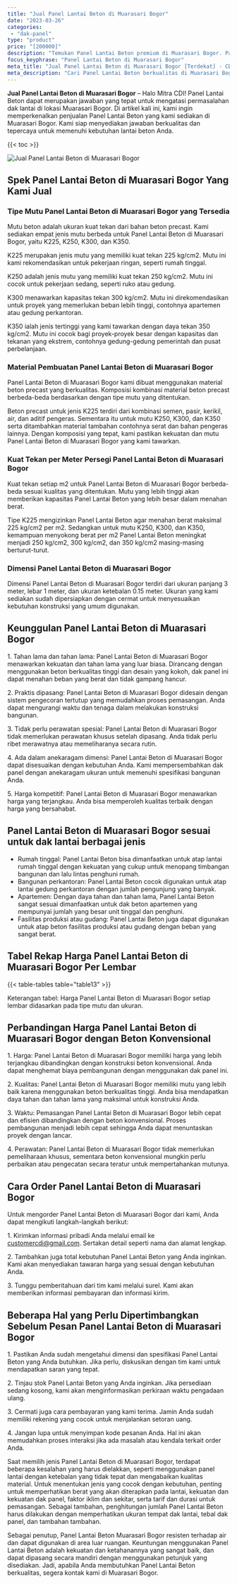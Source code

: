 ```yaml
---
title: "Jual Panel Lantai Beton di Muarasari Bogor"
date: "2023-03-26"
categories:
 - "dak-panel"
type: "product"
price: "[200000]"
description: "Temukan Panel Lantai Beton premium di Muarasari Bogor. Panel Lantai Beton dirancang untuk kebutuhan konstruksi modern dengan performa andalan. Dapatkan info lengkap."
focus_keyphrase: "Panel Lantai Beton di Muarasari Bogor"
meta_title: "Jual Panel Lantai Beton di Muarasari Bogor [Terdekat] - CDI"
meta_description: "Cari Panel Lantai Beton berkualitas di Muarasari Bogor?. Kami menyediakan Panel Lantai Beton premium untuk pembangunan. Promo menarik hanya di sini."
---
```


**Jual Panel Lantai Beton di Muarasari Bogor** – Halo Mitra CDI! Panel Lantai Beton dapat merupakan jawaban yang tepat untuk mengatasi permasalahan dak lantai di lokasi Muarasari Bogor. Di artikel kali ini, kami ingin memperkenalkan penjualan Panel Lantai Beton yang kami sediakan di Muarasari Bogor. Kami siap menyediakan jawaban berkualitas dan tepercaya untuk memenuhi kebutuhan lantai beton Anda.

{{< toc >}}

![Jual Panel Lantai Beton di Muarasari Bogor](/images/dak-panel/dak-panel-08.jpg)

## Spek Panel Lantai Beton di Muarasari Bogor Yang Kami Jual

### Tipe Mutu Panel Lantai Beton di Muarasari Bogor yang Tersedia

Mutu beton adalah ukuran kuat tekan dari bahan beton precast. Kami sediakan empat jenis mutu berbeda untuk Panel Lantai Beton di Muarasari Bogor, yaitu K225, K250, K300, dan K350.

K225 merupakan jenis mutu yang memiliki kuat tekan 225 kg/cm2. Mutu ini kami rekomendasikan untuk pekerjaan ringan, seperti rumah tinggal.

K250 adalah jenis mutu yang memiliki kuat tekan 250 kg/cm2. Mutu ini cocok untuk pekerjaan sedang, seperti ruko atau gedung.

K300 menawarkan kapasitas tekan 300 kg/cm2. Mutu ini direkomendasikan untuk proyek yang memerlukan beban lebih tinggi, contohnya apartemen atau gedung perkantoran.

K350 ialah jenis tertinggi yang kami tawarkan dengan daya tekan 350 kg/cm2. Mutu ini cocok bagi proyek-proyek besar dengan kapasitas dan tekanan yang ekstrem, contohnya gedung-gedung pemerintah dan pusat perbelanjaan.

### Material Pembuatan Panel Lantai Beton di Muarasari Bogor

Panel Lantai Beton di Muarasari Bogor kami dibuat menggunakan material beton precast yang berkualitas. Komposisi kombinasi material beton precast berbeda-beda berdasarkan dengan tipe mutu yang ditentukan.

Beton precast untuk jenis K225 terdiri dari kombinasi semen, pasir, kerikil, air, dan aditif pengeras. Sementara itu untuk mutu K250, K300, dan K350 serta ditambahkan material tambahan contohnya serat dan bahan pengeras lainnya. Dengan komposisi yang tepat, kami pastikan kekuatan dan mutu Panel Lantai Beton di Muarasari Bogor yang kami tawarkan.

### Kuat Tekan per Meter Persegi Panel Lantai Beton di Muarasari Bogor

Kuat tekan setiap m2 untuk Panel Lantai Beton di Muarasari Bogor berbeda-beda sesuai kualitas yang ditentukan. Mutu yang lebih tinggi akan memberikan kapasitas Panel Lantai Beton yang lebih besar dalam menahan berat.

Tipe K225 mengizinkan Panel Lantai Beton agar menahan berat maksimal 225 kg/cm2 per m2. Sedangkan untuk mutu K250, K300, dan K350, kemampuan menyokong berat per m2 Panel Lantai Beton meningkat menjadi 250 kg/cm2, 300 kg/cm2, dan 350 kg/cm2 masing-masing berturut-turut.

### Dimensi Panel Lantai Beton di Muarasari Bogor

Dimensi Panel Lantai Beton di Muarasari Bogor terdiri dari ukuran panjang 3 meter, lebar 1 meter, dan ukuran ketebalan 0.15 meter. Ukuran yang kami sediakan sudah dipersiapkan dengan cermat untuk menyesuaikan kebutuhan konstruksi yang umum digunakan.

## Keunggulan Panel Lantai Beton di Muarasari Bogor

1\.  Tahan lama dan tahan lama: Panel Lantai Beton di Muarasari Bogor menawarkan kekuatan dan tahan lama yang luar biasa. Dirancang dengan menggunakan beton berkualitas tinggi dan desain yang kokoh, dak panel ini dapat menahan beban yang berat dan tidak gampang hancur.

2\.  Praktis dipasang: Panel Lantai Beton di Muarasari Bogor didesain dengan sistem pengecoran tertutup yang memudahkan proses pemasangan. Anda dapat mengurangi waktu dan tenaga dalam melakukan konstruksi bangunan.

3\.  Tidak perlu perawatan spesial: Panel Lantai Beton di Muarasari Bogor tidak memerlukan perawatan khusus setelah dipasang. Anda tidak perlu ribet merawatnya atau memeliharanya secara rutin.

4\.  Ada dalam anekaragam dimensi: Panel Lantai Beton di Muarasari Bogor dapat disesuaikan dengan kebutuhan Anda. Kami mempersembahkan dak panel dengan anekaragam ukuran untuk memenuhi spesifikasi bangunan Anda.

5\.  Harga kompetitif: Panel Lantai Beton di Muarasari Bogor menawarkan harga yang terjangkau. Anda bisa memperoleh kualitas terbaik dengan harga yang bersahabat.

## Panel Lantai Beton di Muarasari Bogor sesuai untuk dak lantai berbagai jenis

*   Rumah tinggal: Panel Lantai Beton bisa dimanfaatkan untuk atap lantai rumah tinggal dengan kekuatan yang cukup untuk menopang timbangan bangunan dan lalu lintas penghuni rumah.
*   Bangunan perkantoran: Panel Lantai Beton cocok digunakan untuk atap lantai gedung perkantoran dengan jumlah pengunjung yang banyak.
*   Apartemen: Dengan daya tahan dan tahan lama, Panel Lantai Beton sangat sesuai dimanfaatkan untuk dak beton apartemen yang mempunyai jumlah yang besar unit tinggal dan penghuni.
*   Fasilitas produksi atau gudang: Panel Lantai Beton juga dapat digunakan untuk atap beton fasilitas produksi atau gudang dengan beban yang sangat berat.

## Tabel Rekap Harga Panel Lantai Beton di Muarasari Bogor Per Lembar

{{< table-tables table="table13" >}}

Keterangan tabel: Harga Panel Lantai Beton di Muarasari Bogor setiap lembar didasarkan pada tipe mutu dan ukuran.

## Perbandingan Harga Panel Lantai Beton di Muarasari Bogor dengan Beton Konvensional

1\.  Harga: Panel Lantai Beton di Muarasari Bogor memiliki harga yang lebih terjangkau dibandingkan dengan konstruksi beton konvensional. Anda dapat menghemat biaya pembangunan dengan menggunakan dak panel ini.

2\.  Kualitas: Panel Lantai Beton di Muarasari Bogor memiliki mutu yang lebih baik karena menggunakan beton berkualitas tinggi. Anda bisa mendapatkan daya tahan dan tahan lama yang maksimal untuk konstruksi Anda.

3\.  Waktu: Pemasangan Panel Lantai Beton di Muarasari Bogor lebih cepat dan efisien dibandingkan dengan beton konvensional. Proses pembangunan menjadi lebih cepat sehingga Anda dapat menuntaskan proyek dengan lancar.

4\.  Perawatan: Panel Lantai Beton di Muarasari Bogor tidak memerlukan pemeliharaan khusus, sementara beton konvensional mungkin perlu perbaikan atau pengecatan secara teratur untuk mempertahankan mutunya.

## Cara Order Panel Lantai Beton di Muarasari Bogor

Untuk mengorder Panel Lantai Beton di Muarasari Bogor dari kami, Anda dapat mengikuti langkah-langkah berikut:

1\.  Kirimkan informasi pribadi Anda melalui email ke customercdi@gmail.com. Sertakan detail seperti nama dan alamat lengkap.

2\.  Tambahkan juga total kebutuhan Panel Lantai Beton yang Anda inginkan. Kami akan menyediakan tawaran harga yang sesuai dengan kebutuhan Anda.

3\.  Tunggu pemberitahuan dari tim kami melalui surel. Kami akan memberikan informasi pembayaran dan informasi kirim.

## Beberapa Hal yang Perlu Dipertimbangkan Sebelum Pesan Panel Lantai Beton di Muarasari Bogor

1\.  Pastikan Anda sudah mengetahui dimensi dan spesifikasi Panel Lantai Beton yang Anda butuhkan. Jika perlu, diskusikan dengan tim kami untuk mendapatkan saran yang tepat.

2\.  Tinjau stok Panel Lantai Beton yang Anda inginkan. Jika persediaan sedang kosong, kami akan menginformasikan perkiraan waktu pengadaan ulang.

3\.  Cermati juga cara pembayaran yang kami terima. Jamin Anda sudah memiliki rekening yang cocok untuk menjalankan setoran uang.

4\.  Jangan lupa untuk menyimpan kode pesanan Anda. Hal ini akan memudahkan proses interaksi jika ada masalah atau kendala terkait order Anda.

Saat memilih jenis Panel Lantai Beton di Muarasari Bogor, terdapat beberapa kesalahan yang harus dielakkan, seperti menggunakan panel lantai dengan ketebalan yang tidak tepat dan mengabaikan kualitas material. Untuk menentukan jenis yang cocok dengan kebutuhan, penting untuk memperhatikan berat yang akan diterapkan pada lantai, kekuatan dan kekuatan dak panel, faktor iklim dan sekitar, serta tarif dan durasi untuk pemasangan. Sebagai tambahan, penghitungan jumlah Panel Lantai Beton harus dilakukan dengan memperhatikan ukuran tempat dak lantai, tebal dak panel, dan tambahan tambahan.

Sebagai penutup, Panel Lantai Beton Muarasari Bogor resisten terhadap air dan dapat digunakan di area luar ruangan. Keuntungan menggunakan Panel Lantai Beton adalah kekuatan dan ketahanannya yang sangat baik, dan dapat dipasang secara mandiri dengan menggunakan petunjuk yang disediakan. Jadi, apabila Anda membutuhkan Panel Lantai Beton berkualitas, segera kontak kami di Muarasari Bogor.